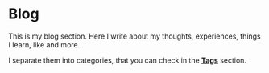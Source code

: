 # Blog

This is my blog section. Here I write about my thoughts, experiences, things I learn, like and more.

I separate them into categories, that you can check in the **[Tags](/tags)** section.
